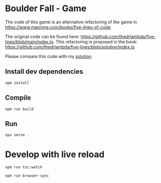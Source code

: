 # Boulder Fall - Game

The code of this game is an alternative refactoring of the game in https://www.manning.com/books/five-lines-of-code.

The original code can be found here: https://github.com/thedrlambda/five-lines/blob/main/index.ts.
This refactoring is proposed in the book: https://github.com/thedrlambda/five-lines/blob/solution/index.ts

Please compare this code with my [solution](./src).

## Install dev dependencies

```
npm install
```

## Compile

```
npm run build
```

## Run 

```
npx serve .
```

# Develop with live reload

```
npm run tsc:watch
```

```
npm run browser-sync 
```
